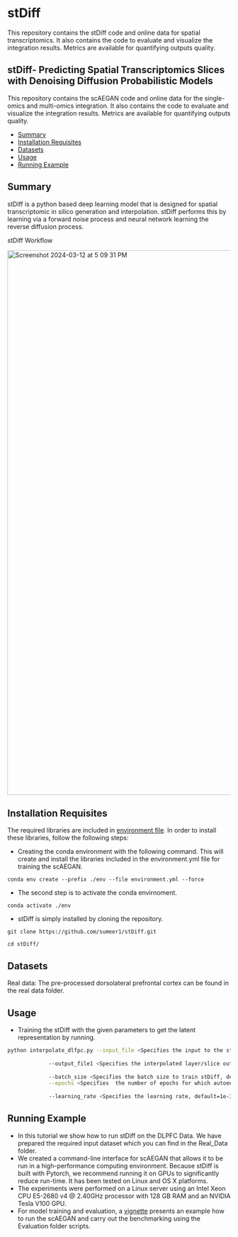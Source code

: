 # stDiff
This repository contains the stDiff code and online data for spatial transcriptomics. It also contains the code to evaluate and visualize the integration results. Metrics are available for quantifying outputs quality.


stDiff- Predicting Spatial Transcriptomics Slices with Denoising Diffusion Probabilistic Models 
---------------------------------------------------------------------------------------------------------
This repository contains the  scAEGAN code and online data for the single-omics and multi-omics integration. It also contains the code to evaluate and visualize the integration results. Metrics are available for quantifying outputs quality.

* [Summary](#Summary)
* [Installation Requisites](#Installation-Requisites )
* [Datasets](#Datasets)
* [Usage](#Usage)
* [Running Example](#Running-Example)



 Summary
 -------
stDiff is a python based deep learning model that is designed for spatial transcriptomic in silico generation and interpolation. stDiff performs this by learning via a forward noise process and neural network learning the reverse diffusion process.

stDiff Workflow


<img width="1230" alt="Screenshot 2024-03-12 at 5 09 31 PM" src="https://github.com/sumeer1/stDiff/assets/70262340/760c1514-f355-4230-a009-6574d02e78ed">








Installation Requisites 
-----------------------

The required libraries are included in [environment file](https://github.com/sumeer1/scAEGAN/blob/main/environment.yml). In order to install these libraries, follow the following steps:

* Creating the conda environment with the following command. This will create and install the libraries included in the environment.yml file for training the scAEGAN.
```
conda env create --prefix ./env --file environment.yml --force
 ```

* The second step is to activate the conda envirnoment. 
```
conda activate ./env      
```



	



* stDiff is simply installed by cloning the repository.
```
git clone https://github.com/sumeer1/stDiff.git

cd stDiff/
```

Datasets
---------


Real data: The pre-processed dorsolateral prefrontal cortex can be found in the real data folder.

Usage
------
*  Training the stDiff with the given parameters to get the latent representation by running. 
```bash
python interpolate_dlfpc.py --input_file <Specifies the input to the stDiff model in spot by gene format> \
             
             --output_file1 <Specifies the interpolated layer/slice output from the stDiff > \
             
             --batch_size <Specifies the batch size to train stDiff, default=8>  \
             --epochs <Specifies  the number of epochs for which autoencoder is trained, default=300> \
             
             --learning_rate <Specifies the learning rate, default=1e-3>
```




 Running Example
 ---------------
*   In this tutorial we show how to run stDiff  on the DLPFC Data. We have 
prepared the required input dataset which you can find in the Real_Data folder. 
*   We created a command-line interface for scAEGAN that allows it to be run in a high-performance computing environment. Because stDiff is built with Pytorch, we recommend running it on GPUs to significantly reduce run-time. It has been tested on Linux and OS X platforms.
*   The experiments were performed on a Linux server using an Intel Xeon CPU E5-2680 v4 @ 2.40GHz processor with 128 GB RAM and an NVIDIA Tesla V100 GPU.
 * For model training and evaluation, a [vignette](https://github.com/sumeer1/scAEGAN/blob/main/Example/scAEGAN_Analysis.ipynb) presents an example how to run the scAEGAN and carry out the benchmarking using the Evaluation folder scripts. 
 
 


